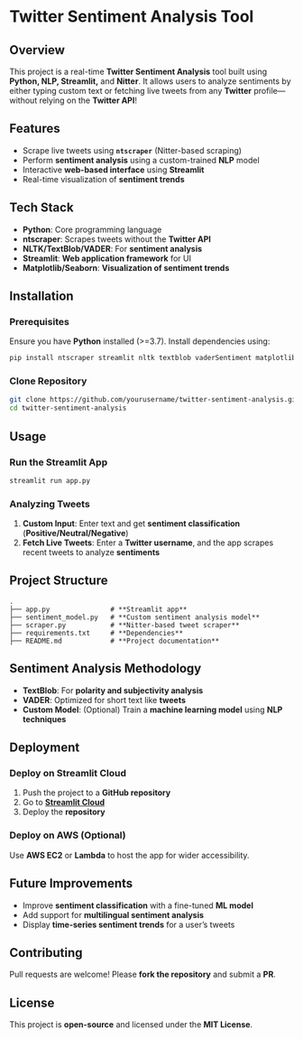 # **Twitter Sentiment Analysis Tool**

## **Overview**
This project is a real-time **Twitter Sentiment Analysis** tool built using **Python, NLP, Streamlit,** and **Nitter**. It allows users to analyze sentiments by either typing custom text or fetching live tweets from any **Twitter** profile—without relying on the **Twitter API**!

## **Features**
- Scrape live tweets using **`ntscraper`** (Nitter-based scraping)
- Perform **sentiment analysis** using a custom-trained **NLP** model
- Interactive **web-based interface** using **Streamlit**
- Real-time visualization of **sentiment trends**

## **Tech Stack**
- **Python**: Core programming language
- **ntscraper**: Scrapes tweets without the **Twitter API**
- **NLTK/TextBlob/VADER**: For **sentiment analysis**
- **Streamlit**: **Web application framework** for UI
- **Matplotlib/Seaborn**: **Visualization of sentiment trends**

## **Installation**
### **Prerequisites**
Ensure you have **Python** installed (>=3.7). Install dependencies using:
```bash
pip install ntscraper streamlit nltk textblob vaderSentiment matplotlib seaborn
```

### **Clone Repository**
```bash
git clone https://github.com/yourusername/twitter-sentiment-analysis.git
cd twitter-sentiment-analysis
```

## **Usage**
### **Run the Streamlit App**
```bash
streamlit run app.py
```

### **Analyzing Tweets**
1. **Custom Input**: Enter text and get **sentiment classification** (**Positive/Neutral/Negative**)
2. **Fetch Live Tweets**: Enter a **Twitter username**, and the app scrapes recent tweets to analyze **sentiments**

## **Project Structure**
```
.
├── app.py               # **Streamlit app**
├── sentiment_model.py   # **Custom sentiment analysis model**
├── scraper.py           # **Nitter-based tweet scraper**
├── requirements.txt     # **Dependencies**
├── README.md            # **Project documentation**
```

## **Sentiment Analysis Methodology**
- **TextBlob**: For **polarity and subjectivity analysis**
- **VADER**: Optimized for short text like **tweets**
- **Custom Model**: (Optional) Train a **machine learning model** using **NLP techniques**

## **Deployment**
### **Deploy on Streamlit Cloud**
1. Push the project to a **GitHub repository**
2. Go to [**Streamlit Cloud**](https://share.streamlit.io/)
3. Deploy the **repository**

### **Deploy on AWS (Optional)**
Use **AWS EC2** or **Lambda** to host the app for wider accessibility.

## **Future Improvements**
- Improve **sentiment classification** with a fine-tuned **ML model**
- Add support for **multilingual sentiment analysis**
- Display **time-series sentiment trends** for a user’s tweets

## **Contributing**
Pull requests are welcome! Please **fork the repository** and submit a **PR**.

## **License**
This project is **open-source** and licensed under the **MIT License**.

